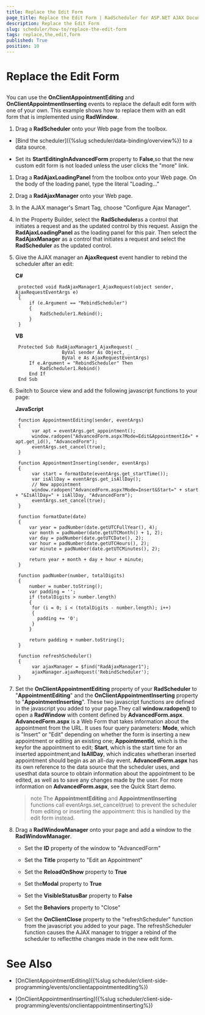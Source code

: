 ```yaml
---
title: Replace the Edit Form
page_title: Replace the Edit Form | RadScheduler for ASP.NET AJAX Documentation
description: Replace the Edit Form
slug: scheduler/how-to/replace-the-edit-form
tags: replace,the,edit,form
published: True
position: 10
---
```


# Replace the Edit Form



## 

You can use the **OnClientAppointmentEditing** and **OnClientAppointmentInserting** events to replace the default edit form with one of your own. This example shows how to replace them with an edit form that is implemented using **RadWindow**.

1. Drag a **RadScheduler** onto your Web page from the toolbox.

* [Bind the scheduler]({%slug scheduler/data-binding/overview%}) to a data source.

* Set its **StartEditingInAdvancedForm** property to **False**,so that the new custom edit form is not loaded unless the user clicks the "more" link.

1. Drag a **RadAjaxLoadingPanel** from the toolbox onto your Web page. On the body of the loading panel, type the literal "Loading..."

1. Drag a **RadAjaxManager** onto your Web page.

1. In the AJAX manager's Smart Tag, choose "Configure Ajax Manager".

1. In the Property Builder, select the **RadScheduler**as a control that initiates a request and as the updated control by this request. Assign the **RadAjaxLoadingPanel** as the loading panel for this pair. Then select the **RadAjaxManager** as a control that initiates a request and select the **RadScheduler** as the updated control.

1. Give the AJAX manager an **AjaxRequest** event handler to rebind the scheduler after an edit:


	**C#**
	
		protected void RadAjaxManager1_AjaxRequest(object sender, AjaxRequestEventArgs e)
		{
			if (e.Argument == "RebindScheduler")
			{
				RadScheduler1.Rebind();
			}
		}
	    

	**VB**
	
		Protected Sub RadAjaxManager1_AjaxRequest( _
						ByVal sender As Object, _
						ByVal e As AjaxRequestEventArgs)
			If e.Argument = "RebindScheduler" Then
				RadScheduler1.Rebind()
			End If
		End Sub
	


1. Switch to Source view and add the following javascript functions to your page:

	**JavaScript**
	
		function AppointmentEditing(sender, eventArgs)
		{
			 var apt = eventArgs.get_appointment();
			 window.radopen("AdvancedForm.aspx?Mode=Edit&AppointmentId=" + apt.get_id(), "AdvancedForm");
			 eventArgs.set_cancel(true);
		}

		function AppointmentInserting(sender, eventArgs)
		{
			 var start = formatDate(eventArgs.get_startTime());
			 var isAllDay = eventArgs.get_isAllDay();
			 // New appointment
			 window.radopen("AdvancedForm.aspx?Mode=Insert&Start=" + start + "&IsAllDay=" + isAllDay, "AdvancedForm");   
			 eventArgs.set_cancel(true);
		}

		function formatDate(date)
		{
			var year = padNumber(date.getUTCFullYear(), 4);
			var month = padNumber(date.getUTCMonth() + 1, 2);
			var day = padNumber(date.getUTCDate(), 2);
			var hour = padNumber(date.getUTCHours(), 2);
			var minute = padNumber(date.getUTCMinutes(), 2);

			return year + month + day + hour + minute;
		}

		function padNumber(number, totalDigits)
		{
			number = number.toString();
			var padding = '';
			if (totalDigits > number.length)
			{
			 for (i = 0; i < (totalDigits - number.length); i++)
			 {
			   padding += '0';
			 }
			}

			return padding + number.toString();
		}

		function refreshScheduler()
		{
			 var ajaxManager = $find("RadAjaxManager1");
			 ajaxManager.ajaxRequest('RebindScheduler');
		}
			


1. Set the **OnClientAppointmentEditing** property of your **RadScheduler** to "**AppointmentEditing**" and the **OnClientAppointmentInserting** property to "**AppointmentInserting**". These two javascript functions are defined in the javascript you added to your page.They call **window.radopen()** to open a **RadWindow** with content defined by **AdvancedForm.aspx**. **AdvancedForm.aspx** is a Web Form that takes information about the appointment from the URL. It uses four query parameters: **Mode**, which is "Insert" or "Edit" depending on whether the form is inserting a new appointment or editing an existing one; **AppointmentId**, which is the keyfor the appointment to edit; **Start**, which is the start time for an inserted appointment;and **IsAllDay**, which indicates whetheran inserted appointment should begin as an all-day event. **AdvancedForm.aspx** has its own reference to the data source that the scheduler uses, and usesthat data source to obtain information about the appointment to be edited, as well as to save any changes made by the user. For more information on **AdvancedForm.aspx**, see the Quick Start demo.

	>note The **AppointmentEditing** and **AppointmentInserting** functions call eventArgs.set_cancel(true) to prevent the scheduler from editing or inserting the appointment: this is handled by the edit form instead.
	>


1. Drag a **RadWindowManager** onto your page and add a window to the **RadWindowManager**.

	* Set the **ID** property of the window to "AdvancedForm"

	* Set the **Title** property to "Edit an Appointment"

	* Set the **ReloadOnShow** property to **True**

	* Set the**Modal** property to **True**

	* Set the **VisibleStatusBar** property to **False**

	* Set the **Behaviors** property to "Close"

	* Set the **OnClientClose** property to the "refreshScheduler" function from the javascript you added to your page. The refreshScheduler function causes the AJAX manager to trigger a rebind of the scheduler to reflectthe changes made in the new edit form.



# See Also

 * [OnClientAppointmentEditing]({%slug scheduler/client-side-programming/events/onclientappointmentediting%})

 * [OnClientAppointmentInserting]({%slug scheduler/client-side-programming/events/onclientappointmentinserting%})
